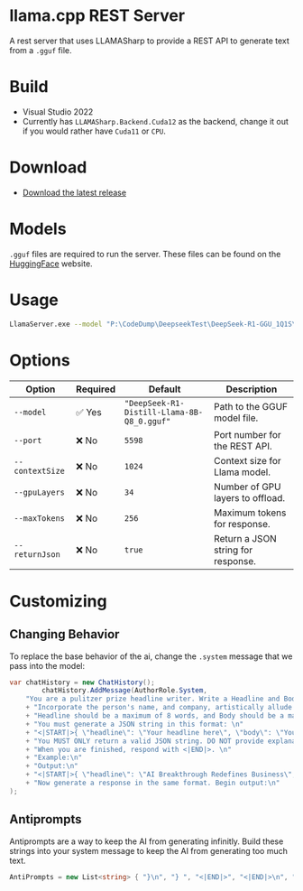 ﻿# llama.cpp REST Server
A rest server that uses LLAMASharp to provide a REST API to generate text from a `.gguf` file.

# Build
- Visual Studio 2022
- Currently has ```LLAMASharp.Backend.Cuda12``` as the backend, change it out if you would rather have `Cuda11` or `CPU`.

# Download
- [Download the latest release](https://github.com/vltmedia/LlamaServer/releases)

# Models
`.gguf` files are required to run the server. These files can be found on the [HuggingFace](https://huggingface.co/models?library=gguf&sort=trending/) website.

# Usage
```bash
LlamaServer.exe --model "P:\CodeDump\DeepseekTest\DeepSeek-R1-GGU_1Q1S\DeepSeek-R1-Distill-Llama-8B-Q8_0.gguf" --port 5598 --contextSize 1024 --gpuLayers 34 --maxTokens 256
```

# Options

| Option          | Required | Default                                      | Description                                      |
|----------------|----------|----------------------------------------------|--------------------------------------------------|
| `--model`      | ✅ Yes    | `"DeepSeek-R1-Distill-Llama-8B-Q8_0.gguf"`  | Path to the GGUF model file.                     |
| `--port`       | ❌ No     | `5598`                                      | Port number for the REST API.                    |
| `--contextSize` | ❌ No     | `1024`                                      | Context size for Llama model.                    |
| `--gpuLayers`  | ❌ No     | `34`                                        | Number of GPU layers to offload.                 |
| `--maxTokens`  | ❌ No     | `256`                                       | Maximum tokens for response.                     |
| `--returnJson`  | ❌ No     | `true`                                       | Return a JSON string for response.                     |

# Customizing
## Changing Behavior
To replace the base behavior of the ai, change the `.system` message that we pass into the model:
```csharp
var chatHistory = new ChatHistory();
        chatHistory.AddMessage(AuthorRole.System,
    "You are a pulitzer prize headline writer. Write a Headline and Body text for an Inc. Magazine front-page headline about the person in the data provided. Make the generated JSON string about them and the answers provided. \n"
    + "Incorporate the person's name, and company, artistically allude to the person's title, and answers.  \n"
    + "Headline should be a maximum of 8 words, and Body should be a maximum of 20 words. \n"
    + "You must generate a JSON string in this format: \n"
    + "<|START|>{ \"headline\": \"Your headline here\", \"body\": \"Your body text here\" }<|FINISHED|><|END|>\n"
    + "You MUST ONLY return a valid JSON string. DO NOT provide explanations. DO NOT add extra text. \n"
    + "When you are finished, respond with <|END|>. \n"
    + "Example:\n"
    + "Output:\n"
    + "<|START|>{ \"headline\": \"AI Breakthrough Redefines Business\", \"body\": \"Industry experts say this changes everything.\" }<|FINISHED|><|END|> \n"
    + "Now generate a response in the same format. Begin output:\n"
);
```

## Antiprompts
Antiprompts are a way to keep the AI from generating infinitly. Build these strings into your system message to keep the AI from generating too much text.
```csharp
AntiPrompts = new List<string> { "}\n", "} ", "<|END|>", "<|END|>\n", "<|FINISHED|><|END|>\n" }
```

